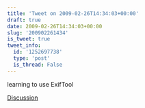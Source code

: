```yaml
---
title: 'Tweet on 2009-02-26T14:34:03+00:00'
draft: true
date: 2009-02-26T14:34:03+00:00
slug: '200902261434'
is_tweet: true
tweet_info:
  id: '1252697738'
  type: 'post'
  is_thread: False
---
```




learning to use ExifTool

[Discussion](https://x.com/sytelus/status/1252697738)
